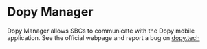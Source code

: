 # Dopy Manager

Dopy Manager allows SBCs to communicate with the Dopy mobile application.
See the official webpage and report a bug on [dopy.tech](https://dopy.tech)